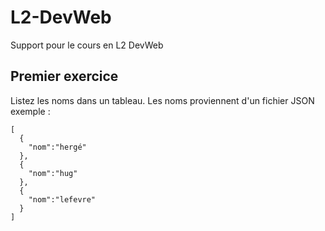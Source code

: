 # L2-DevWeb
Support pour le cours en L2 DevWeb

## Premier exercice
Listez les noms dans un tableau. Les noms proviennent d'un fichier JSON exemple :

    [
      {
        "nom":"hergé"
      },
      {
        "nom":"hug"
      },
      {
        "nom":"lefevre"
      }
    ]